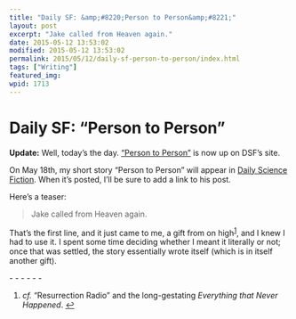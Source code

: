 ```yaml
---
title: "Daily SF: &amp;#8220;Person to Person&amp;#8221;"
layout: post
excerpt: "Jake called from Heaven again."
date: 2015-05-12 13:53:02
modified: 2015-05-12 13:53:02
permalink: 2015/05/12/daily-sf-person-to-person/index.html
tags: ["Writing"]
featured_img: 
wpid: 1713
---
```


# Daily SF: &#8220;Person to Person&#8221;

**Update:** Well, today’s the day. [“Person to Person”](http://dailysciencefiction.com/fantasy/religious/patrick-johanneson/person-to-person) is now up on DSF’s site.

On May 18th, my short story “Person to Person” will appear in [Daily Science Fiction](https://www.dailysciencefiction.com/). When it’s posted, I’ll be sure to add a link to his post.

Here’s a teaser:

> Jake called from Heaven again.

That’s the first line, and it just came to me, a gift from on high<sup id="fnref-1713:1">[1](#fn-1713:1)</sup>, and I knew I had to use it. I spent some time deciding whether I meant it literally or not; once that was settled, the story essentially wrote itself (which is in itself another gift).

<div class="footnotes">- - - - - -

1. *cf.* “Resurrection Radio” and the long-gestating *Everything that Never Happened*. [↩](#fnref-1713:1)

</div>